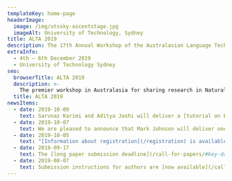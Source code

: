 ```yaml
---
templateKey: home-page
headerImage:
  image: /img/utssky-ascentstage.jpg
  imageAlt: University of Technology, Sydney
title: ALTA 2019
description: The 17th Annual Workshop of the Australasian Language Technology Association
extraInfo: 
  - 4th – 6th December 2019
  - University of Technology Sydney
seo:
  browserTitle: ALTA 2019
  description: >-
    The premier workshop in Australasia for sharing research in Natural Language Processing and Computational Lingustics. Submissions from students, academics and industry researchers are welcome.
  title: ALTA 2019
newsItems:
  - date: 2019-10-09
    text: Sarvnaz Karimi and Aditya Joshi will deliver a [tutorial on BioNLP](/tutorial)
  - date: 2019-10-07
    text: We are pleased to announce that Mark Johnson will deliver one of the [keynotes](/keynotes)
  - date: 2019-10-05
    text: "[Information about registration](/registration) is available and the [registration site](https://www.trybooking.com/book/sessions?eid=561083&embed=true) is now open"
  - date: 2019-09-17
    text: The [long paper submission deadline](/call-for-papers/#key-dates) has been extended to 26th September, 2019
  - date: 2019-08-07
    text: Submission instructions for authors are [now available](/call-for-papers/#instructions-for-authors)
---
```

